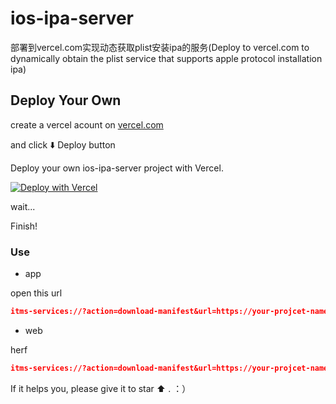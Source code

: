 # ios-ipa-server

部署到vercel.com实现动态获取plist安装ipa的服务(Deploy to vercel.com to dynamically obtain the plist service that supports apple protocol installation ipa)

## Deploy Your Own

create a vercel acount on [vercel.com](https://vercel.com/)

and click ⬇️ Deploy button

Deploy your own ios-ipa-server project with Vercel.

[![Deploy with Vercel](https://vercel.com/button)](https://vercel.com/import/project?template=https://github.com/itzhangbao/ios-ipa-server)

wait...

Finish!

### Use

- app

open this url 

```json
itms-services://?action=download-manifest&url=https://your-projcet-name.vercel.app/ipa/plist/base64-String(name|bundleid|ipa-url)
```

- web

herf 

```json
itms-services://?action=download-manifest&url=https://your-projcet-name.vercel.app/ipa/plist/base64-String(name|bundleid|ipa-url)
```

If it helps you, please give it to star ⬆️ . ：）
